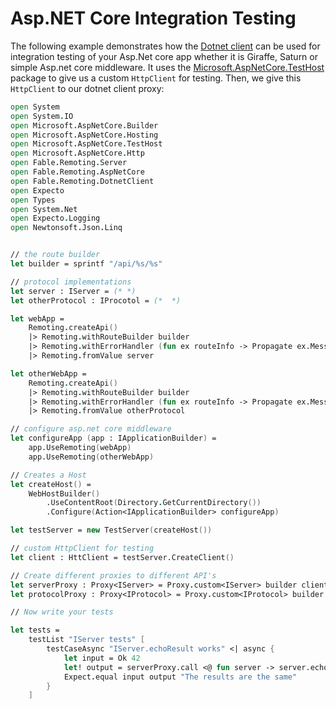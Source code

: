 # Asp.NET Core Integration Testing 

The following example demonstrates how the [Dotnet client]() can be used for integration testing of your Asp.Net core app whether it is Giraffe, Saturn or simple Asp.net core middleware. It uses the [Microsoft.AspNetCore.TestHost](https://www.nuget.org/packages/Microsoft.AspNetCore.TestHost) package to give us a custom `HttpClient` for testing. Then, we give this `HttpClient` to our dotnet client proxy: 

```fs
open System
open System.IO
open Microsoft.AspNetCore.Builder
open Microsoft.AspNetCore.Hosting
open Microsoft.AspNetCore.TestHost
open Microsoft.AspNetCore.Http
open Fable.Remoting.Server
open Fable.Remoting.AspNetCore
open Fable.Remoting.DotnetClient
open Expecto
open Types
open System.Net
open Expecto.Logging
open Newtonsoft.Json.Linq


// the route builder 
let builder = sprintf "/api/%s/%s"

// protocol implementations 
let server : IServer = (* *)
let otherProtocol : IProcotol = (*  *)

let webApp = 
    Remoting.createApi()
    |> Remoting.withRouteBuilder builder
    |> Remoting.withErrorHandler (fun ex routeInfo -> Propagate ex.Message)
    |> Remoting.fromValue server

let otherWebApp = 
    Remoting.createApi()
    |> Remoting.withRouteBuilder builder 
    |> Remoting.withErrorHandler (fun ex routeInfo -> Propagate ex.Message)
    |> Remoting.fromValue otherProtocol 

// configure asp.net core middleware
let configureApp (app : IApplicationBuilder) =
    app.UseRemoting(webApp)
    app.UseRemoting(otherWebApp)  

// Creates a Host
let createHost() =
    WebHostBuilder()
        .UseContentRoot(Directory.GetCurrentDirectory())
        .Configure(Action<IApplicationBuilder> configureApp)

let testServer = new TestServer(createHost())

// custom HttpClient for testing
let client : HttClient = testServer.CreateClient()

// Create different proxies to different API's
let serverProxy : Proxy<IServer> = Proxy.custom<IServer> builder client
let protocolProxy : Proxy<IProtocol> = Proxy.custom<IProtocol> builder client 

// Now write your tests

let tests = 
    testList "IServer tests" [
        testCaseAsync "IServer.echoResult works" <| async {
            let input = Ok 42 
            let! output = serverProxy.call <@ fun server -> server.echoResult input @>
            Expect.equal input output "The results are the same" 
        }
    ]
```
